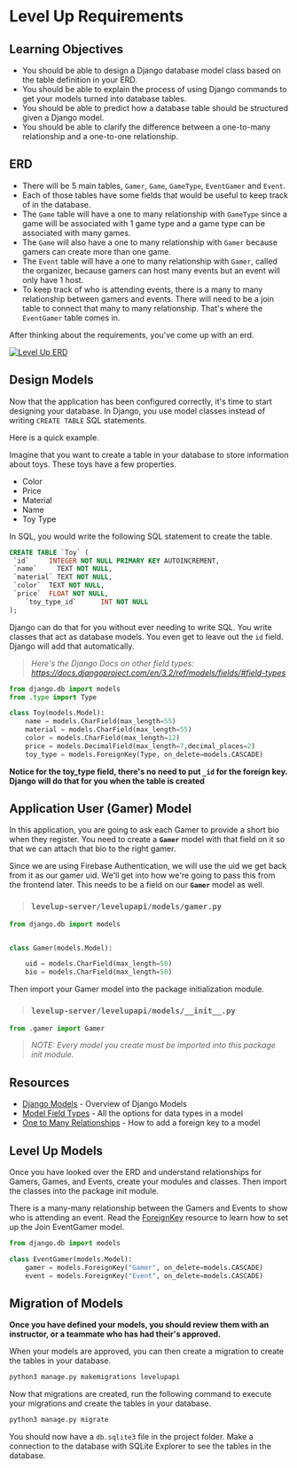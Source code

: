 # Level Up Requirements

<!-- ## Meeting Carrie

> Carrie is sitting at the table by the front window of the Cat Café where she wanted to meet and discuss the "program" she wants you to write for her.
>
> She has a grey cat sitting in her lap, which she gently holds in one arm as she takes a sip of her coffee
>
> You greet her and say, "It's a pleasure to meet you, Carrie. What a lovely cat!"
>
> She replies, "I'm glad to meet you, too. This is Gentry. He needed some attention this morning, so I decided to bring him with me." She starts to pet his back and tail with her hand.
>
> You eagerly say, "I'm excited to hear what you want me to build for you. I enjoy playing games, too. Mostly video games."
>
> Carrie tilts her head slightly, "I've tried a couple of those but haven't gotten the hang of it. What I'm looking for is a way for people to gather and play card games and board games."
>
> "My cat, Sheen," she continues, "likes to play games with me, but nothing quite as complex as Settlers of Catan or Bridge." Her face brightens a bit as she talks about how she tries to get her cats to play games with her.
>
> "One time, I even put catnip on some checkers and tried to see if Checkers, my other cat, could move the piece to play with me. It didn't really work." She laughs lightly, obviously playing the scenario out in her mind.
>
> You also laugh at the idea of a cat playing checkers, and ask, "Can you tell me what you're looking for in the application you want me to build for you?"


>
> "Of course, dear!"
>
> You take your pen out and open your notebook ready to furiously scribble notes.
>
> "I want a way to schedule events for people to play games."
>
> You make a quick note, and then look up at her expectantly, waiting for more information.
>
> Carrie smiles a bit, and blinks, thinking she gave you all the information you need.
>
> "Um, ok. Well... what games can people make events for? Any game?"
>
> "I was thinking card games and board games," she replies.
>
> You press on with, "But any one of those games, right?"
>
> "Well, of course, dear. I'm not against learning a new game. As long as I'm meeting people and having fun."
>
> Realizing the client doesn't quite know how to describe how the app will work, you ask some more questions, "Ok, so people can create any game they want. Got it. So... who schedules an event? The person who creates the game, or anyone who wants to play the game?"
>
> Carrie looks to the side for a moment to think and replies, "I think anyone should be able to schedule an event for any game that has been added."
>
> You write more notes.
>
> "Oh!" she exclaims quickly, "and I want people to say if they are coming. That way the person holding the event knows how many people to expect. It's only proper."
>
> You ask, "And anyone can sign up for any event?"
>
> "The more the merrier, dear." She looks down at Gentry, and continues, "Just like with my cats. The more the merrier."
>
> You finish writing your notes, smile, and say, "I think I have all I need to get an initial version for you to see and give me feedback. It was so lovely to meet you, Carrie."
>
> She stands with Gentry, and replies, "Lovely to meet you as well. I can't wait to share it with my knitting and book clubs. We've all been trying to branch out a little."
>
> You reply, "That's great! I'll let you know when I'm done with the first version and we can schedule a time to meet again."
> -->

## Learning Objectives

* You should be able to design a Django database model class based on the table definition in your ERD.
* You should be able to explain the process of using Django commands to get your models turned into database tables.
* You should be able to predict how a database table should be structured given a Django model.
* You should be able to clarify the difference between a one-to-many relationship and a one-to-one relationship.

## ERD

* There will be 5 main tables, `Gamer`, `Game`, `GameType`, `EventGamer` and `Event`.
* Each of those tables have some fields that would be useful to keep track of in the database.
* The `Game` table will have a one to many relationship with `GameType` since a game will be associated with 1 game type and a game type can be associated with many games.
* The `Game` will also have a one to many relationship with `Gamer` because gamers can create more than one game.
* The `Event` table will have a one to many relationship with `Gamer`, called the organizer, because gamers can host many events but an event will only have 1 host.
* To keep track of who is attending events, there is a many to many relationship between gamers and events. There will need to be a join table to connect that many to many relationship. That's where the `EventGamer` table comes in.

After thinking about the requirements, you've come up with an erd.

[![Level Up ERD](https://user-images.githubusercontent.com/31781724/202056277-f58221cd-e076-41d1-b083-36cc5525b2a4.png)](https://drawsql.app/teams/trinity-christiana-terry/diagrams/level-up/embed)

## Design Models

Now that the application has been configured correctly, it's time to start designing your database. In Django, you use model classes instead of writing `CREATE TABLE` SQL statements.

Here is a quick example.

Imagine that you want to create a table in your database to store information about toys. These toys have a few properties.

* Color
* Price
* Material
* Name
* Toy Type

In SQL, you would write the following SQL statement to create the table.

```sql
CREATE TABLE `Toy` (
 `id`     INTEGER NOT NULL PRIMARY KEY AUTOINCREMENT,
 `name`     TEXT NOT NULL,
 `material` TEXT NOT NULL,
 `color`  TEXT NOT NULL,
 `price`  FLOAT NOT NULL,
    `toy_type_id`      INT NOT NULL
);
```

Django can do that for you without ever needing to write SQL. You write classes that act as database models. You even get to leave out the `id` field. Django will add that automatically.

> *Here's the Django Docs on other field types: <https://docs.djangoproject.com/en/3.2/ref/models/fields/#field-types>*

```py
from django.db import models
from .type import Type

class Toy(models.Model):
    name = models.CharField(max_length=55)
    material = models.CharField(max_length=55)
    color = models.CharField(max_length=12)
    price = models.DecimalField(max_length=7,decimal_places=2)
    toy_type = models.ForeignKey(Type, on_delete=models.CASCADE)
```

__Notice for the toy_type field, there's no need to put `_id` for the foreign key. Django will do that for you when the table is created__

## Application User (Gamer) Model

In this application, you are going to ask each Gamer to provide a short bio when they register. You need to create a __`Gamer`__ model with that field on it so that we can attach that bio to the right gamer.

Since we are using Firebase Authentication, we will use the uid we get back from it as our gamer uid. We'll get into how we're going to pass this from the frontend later. This needs to be a field on our __`Gamer`__ model as well.

> ### `levelup-server/levelupapi/models/gamer.py`

```py
from django.db import models


class Gamer(models.Model):

    uid = models.CharField(max_length=50)
    bio = models.CharField(max_length=50)
```

Then import your Gamer model into the package initialization module.

> ### `levelup-server/levelupapi/models/__init__.py`

```py
from .gamer import Gamer
```

> *NOTE: Every model you create must be imported into this package init module.*

## Resources

* [Django Models](https://docs.djangoproject.com/en/3.2/topics/db/models/) - Overview of Django Models
* [Model Field Types](https://docs.djangoproject.com/en/3.2/ref/models/fields/#field-types) - All the options for data types in a model
* [One to Many Relationships](https://docs.djangoproject.com/en/3.2/topics/db/models/#many-to-one-relationships) - How to add a foreign key to a model

## Level Up Models

Once you have looked over the ERD and understand relationships for Gamers, Games, and Events, create your modules and classes. Then import the classes into the package init module.

There is a many-many relationship between the Gamers and Events to show who is attending an event. Read the [ForeignKey](https://docs.djangoproject.com/en/3.2/ref/models/fields/#django.db.models.ForeignKey) resource to learn how to set up the Join EventGamer model.

```py
from django.db import models

class EventGamer(models.Model):
    gamer = models.ForeignKey("Gamer", on_delete=models.CASCADE)
    event = models.ForeignKey("Event", on_delete=models.CASCADE)
```

## Migration of Models

__Once you have defined your models, you should review them with an instructor, or a teammate who has had their's approved.__

When your models are approved, you can then create a migration to create the tables in your database.

```sh
python3 manage.py makemigrations levelupapi
```

Now that migrations are created, run the following command to execute your migrations and create the tables in your database.

```sh
python3 manage.py migrate
```

You should now have a `db.sqlite3` file in the project folder. Make a connection to the database with SQLite Explorer to see the tables in the database.
